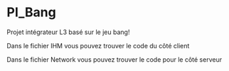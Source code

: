 # PI_Bang

Projet intégrateur L3 basé sur le jeu bang! 

Dans le fichier IHM vous pouvez trouver le code du côté client

Dans le fichier Network vous pouvez trouver le code pour le côté serveur


